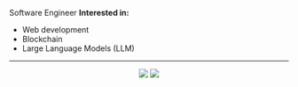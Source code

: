 Software Engineer
**Interested in:**
- Web development
- Blockchain  
- Large Language Models (LLM)  

---

<p align="center">
  <img src="https://github-readme-stats.vercel.app/api/top-langs/?username=selimann&layout=compact&theme=tokyonight&hide_border=true" />
  <img src="https://github-readme-stats.vercel.app/api?username=selimann&show_icons=true&theme=tokyonight&hide_border=true" />
</p>
